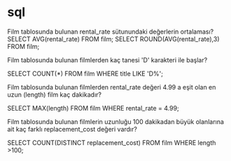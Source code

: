 # sql
Film tablosunda bulunan rental_rate sütunundaki değerlerin ortalaması?
SELECT AVG(rental_rate) FROM film;
SELECT ROUND(AVG(rental_rate),3) FROM film;

Film tablosunda bulunan filmlerden kaç tanesi 'D' karakteri ile başlar?

SELECT COUNT(*) FROM film
WHERE title LIKE 'D%';

Film tablosunda bulunan filmlerden rental_rate değeri 4.99 a eşit olan en uzun (length) film kaç dakikadır?

SELECT MAX(length) FROM film
WHERE rental_rate = 4.99;

Film tablosunda bulunan filmlerin uzunluğu 100 dakikadan büyük olanlarına ait kaç farklı replacement_cost değeri vardır?


SELECT COUNT(DISTINCT replacement_cost) FROM film
WHERE length >100;

